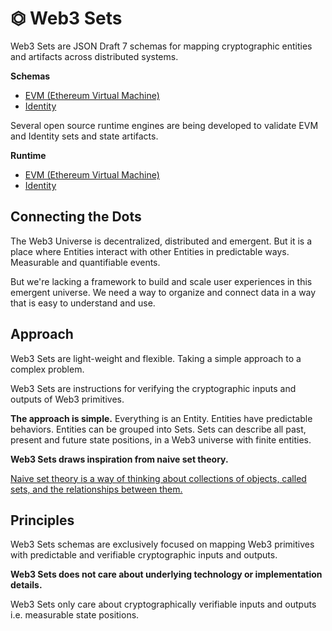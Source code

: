 # ⏣ Web3 Sets

Web3 Sets are JSON Draft 7 schemas for mapping cryptographic entities and artifacts across distributed systems.

**Schemas**
- [EVM (Ethereum Virtual Machine)](/schemas/schema-evm)
- [Identity](/schemas/schema-identity)

Several open source runtime engines are being developed to validate EVM and Identity sets and state artifacts.

**Runtime**
- [EVM (Ethereum Virtual Machine)](/runtime/runtime-evm)
- [Identity](/runtime/runtime-identity)

## Connecting the Dots

The Web3 Universe is decentralized, distributed and emergent. But it is a place where Entities interact with other Entities in predictable ways. Measurable and quantifiable events.

But we're lacking a framework to build and scale user experiences in this emergent universe. We need a way to organize and connect data in a way that is easy to understand and use.

## Approach
Web3 Sets are light-weight and flexible. Taking a simple approach to a complex problem.

Web3 Sets are instructions for verifying the cryptographic inputs and outputs of Web3 primitives.

**The approach is simple.** Everything is an Entity. Entities have predictable behaviors. Entities can be grouped into Sets. Sets can describe all past, present and future state positions, in a Web3 universe with finite entities.

**Web3 Sets draws inspiration from naive set theory.**

[Naive set theory is a way of thinking about collections of objects, called sets, and the relationships between them.](https://en.wikipedia.org/wiki/Naive_set_theory)

## Principles

Web3 Sets schemas are exclusively focused on mapping Web3 primitives with predictable and verifiable cryptographic inputs and outputs.

**Web3 Sets does not care about underlying technology or implementation details.**

Web3 Sets only care about cryptographically verifiable inputs and outputs i.e. measurable state positions.
